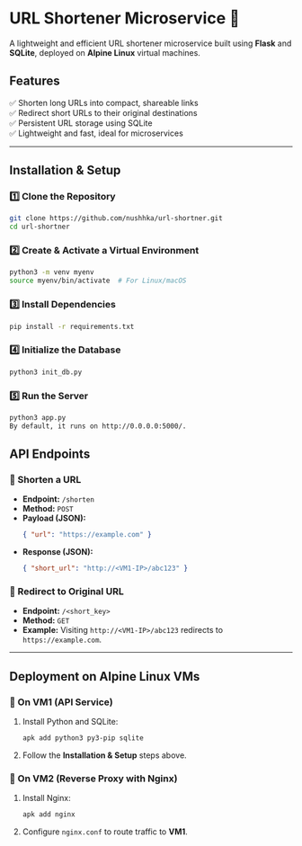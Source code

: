 # URL Shortener Microservice 🚀

A lightweight and efficient URL shortener microservice built using **Flask** and **SQLite**, deployed on **Alpine Linux** virtual machines.

## Features
✅ Shorten long URLs into compact, shareable links  
✅ Redirect short URLs to their original destinations  
✅ Persistent URL storage using SQLite  
✅ Lightweight and fast, ideal for microservices  

---

## Installation & Setup  

### 1️⃣ Clone the Repository
```sh
git clone https://github.com/nushhka/url-shortner.git
cd url-shortner
```

### 2️⃣ Create & Activate a Virtual Environment
```sh
python3 -m venv myenv
source myenv/bin/activate  # For Linux/macOS
```

### 3️⃣ Install Dependencies
```sh
pip install -r requirements.txt
```

### 4️⃣ Initialize the Database
```sh
python3 init_db.py
```

### 5️⃣ Run the Server
```sh
python3 app.py
By default, it runs on http://0.0.0.0:5000/.
```

## API Endpoints

### 🔹 Shorten a URL
- **Endpoint:** `/shorten`
- **Method:** `POST`
- **Payload (JSON):**
  ```json
  { "url": "https://example.com" }
  ```
- **Response (JSON):**
  ```json
  { "short_url": "http://<VM1-IP>/abc123" }
  ```

### 🔹 Redirect to Original URL
- **Endpoint:** `/<short_key>`
- **Method:** `GET`
- **Example:** Visiting `http://<VM1-IP>/abc123` redirects to `https://example.com`.

---

## Deployment on Alpine Linux VMs

### 🔹 On VM1 (API Service)
1. Install Python and SQLite:
   ```sh
   apk add python3 py3-pip sqlite
   ```
2. Follow the **Installation & Setup** steps above.

### 🔹 On VM2 (Reverse Proxy with Nginx)
1. Install Nginx:
   ```sh
   apk add nginx
   ```
2. Configure `nginx.conf` to route traffic to **VM1**.

